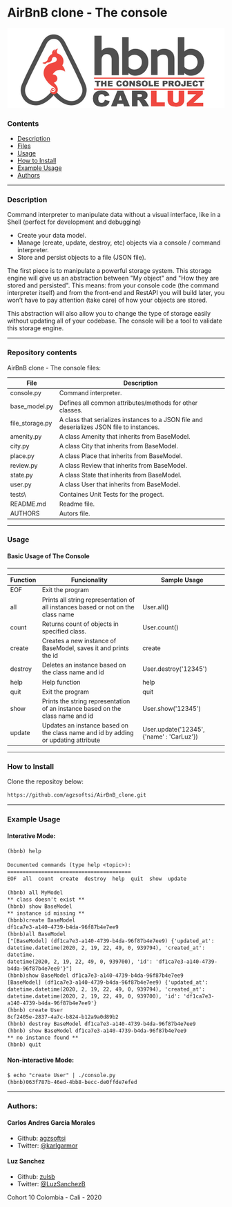 # AirBnB clone - The console
![](Logo.jpg)

### Contents

* [Description](https://github.com/agzsoftsi/AirBnB_clone#description)
* [Files](https://github.com/agzsoftsi/AirBnB_clone#repository-contents)
* [Usage](https://github.com/agzsoftsi/AirBnB_clone#usage)
* [How to Install](https://github.com/agzsoftsi/AirBnB_clone#how-to-install)
* [Example Usage](https://github.com/agzsoftsi/AirBnB_clone#example-usage)
* [Authors](https://github.com/agzsoftsi/AirBnB_clone#authors)
---

### Description 
Command interpreter to manipulate data without a visual interface, like in a Shell (perfect for development and debugging)

- Create your data model.
- Manage (create, update, destroy, etc) objects via a console / command interpreter.
- Store and persist objects to a file (JSON file).

The first piece is to manipulate a powerful storage system. This storage engine will give us an abstraction between "My object" and "How they are stored and persisted". This means: from your console code (the command interpreter itself) and from the front-end and RestAPI you will build later, you won’t have to pay attention (take care) of how your objects are stored.

This abstraction will also allow you to change the type of storage easily without updating all of your codebase.
The console will be a tool to validate this storage engine.

---
### Repository contents
AirBnB clone - The console files:

|   **File**   |   **Description**   |
| -------------- | --------------------- |
|console.py | Command interpreter. |
|base_model.py | Defines all common attributes/methods for other classes. |
|file_storage.py | A class that serializes instances to a JSON file and deserializes JSON file to instances. |
|amenity.py | A class Amenity that inherits from BaseModel. |
|city.py | A class City that inherits from BaseModel. |
|place.py | A class Place that inherits from BaseModel. |
|review.py | A class Review that inherits from BaseModel. |
|state.py | A class State that inherits from BaseModel. |
|user.py | A class User that inherits from BaseModel. |
|tests\ | Containes Unit Tests for the progect. |
|README.md | Readme file. |
|AUTHORS | Autors file. |

---
### Usage

#### Basic Usage of The Console
---
| **Function** | **Funcionality** | **Sample Usage** |
| -------------- | ----------------- | ----------------- |
|EOF | Exit the program |
|all | Prints all string representation of all instances based or not on the class name | User.all()
|count | Returns count of objects in specified class. | User.count()
|create | Creates a new instance of BaseModel, saves it and prints the id | create <class>
|destroy | Deletes an instance based on the class name and id | User.destroy('12345')
|help | Help function | help
|quit | Exit the program | quit
|show | Prints the string representation of an instance based on the class name and id | User.show('12345')
|update | Updates an instance based on the class name and id by adding or updating attribute | User.update('12345', {'name' : 'CarLuz'})

---
### How to Install
Clone the repositoy below:
```bash
https://github.com/agzsoftsi/AirBnB_clone.git
```
---
### Example Usage

#### Interative Mode:
```
(hbnb) help

Documented commands (type help <topic>):
========================================
EOF  all  count  create  destroy  help  quit  show  update

(hbnb) all MyModel
** class doesn't exist **
(hbnb) show BaseModel
** instance id missing **
(hbnb)create BaseModel
df1ca7e3-a140-4739-b4da-96f87b4e7ee9
(hbnb)all BaseModel
["[BaseModel] (df1ca7e3-a140-4739-b4da-96f87b4e7ee9) {'updated_at': datetime.datetime(2020, 2, 19, 22, 49, 0, 939794), 'created_at': datetime.
datetime(2020, 2, 19, 22, 49, 0, 939700), 'id': 'df1ca7e3-a140-4739-b4da-96f87b4e7ee9'}"]
(hbnb)show BaseModel df1ca7e3-a140-4739-b4da-96f87b4e7ee9
[BaseModel] (df1ca7e3-a140-4739-b4da-96f87b4e7ee9) {'updated_at': datetime.datetime(2020, 2, 19, 22, 49, 0, 939794), 'created_at': datetime.datetime(2020, 2, 19, 22, 49, 0, 939700), 'id': 'df1ca7e3-a140-4739-b4da-96f87b4e7ee9'}
(hbnb) create User
8cf2405e-2837-4a7c-b824-b12a9a0d89b2
(hbnb) destroy BaseModel df1ca7e3-a140-4739-b4da-96f87b4e7ee9
(hbnb) show BaseModel df1ca7e3-a140-4739-b4da-96f87b4e7ee9
** no instance found **
(hbnb) quit
```

#### Non-interactive Mode:
```
$ echo "create User" | ./console.py
(hbnb)063f787b-46ed-4bb8-becc-de0ffde7efed
```
---
### Authors:
#### Carlos Andres Garcia Morales
- Github: [agzsoftsi](https://github.com/agzsoftsi)
- Twitter: [@karlgarmor](https://twitter.com/karlgarmor)

#### Luz Sanchez
- Github: [zulsb](https://github.com/zulsb)
- Twitter: [@LuzSanchezB](https://twitter.com/LuzSanchezB)

Cohort 10
Colombia - Cali - 2020
